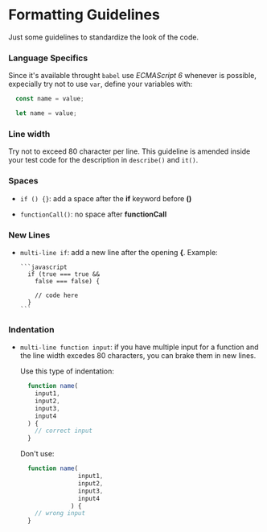 # Formatting Guidelines

Just some guidelines to standardize the look of the code.

### Language Specifics

Since it's available throught `babel` use *ECMAScript 6* whenever is possible,
expecially try not to use `var`, define your variables with:

  ```javascript
    const name = value;
  ```
  ```javascript
    let name = value;
  ```

### Line width

Try not to exceed 80 character per line. This guideline is amended inside your
test code for the description in `describe()` and `it()`. 

### Spaces

* `if () {}`: add a space after the **if** keyword before **()**

* `functionCall()`: no space after **functionCall**

### New Lines

* `multi-line if`: add a new line after the opening **{**. Example:

      ```javascript
        if (true === true &&
          false === false) {

          // code here
        }
      ```

### Indentation

* `multi-line function input`: if you have multiple input for a function and the
  line width excedes 80 characters, you can brake them in new lines.

  Use this type of indentation:

    ```javascript
      function name(
        input1,
        input2,
        input3,
        input4
      ) {
        // correct input
      }
    ```

  Don't use:

    ```javascript
      function name(
                    input1,
                    input2,
                    input3,
                    input4
                  ) {
        // wrong input
      }
    ```
